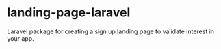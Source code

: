 # landing-page-laravel
Laravel package for creating a sign up landing page to validate interest in your app.
